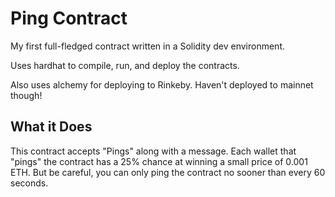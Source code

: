 # Ping Contract

My first full-fledged contract written in a Solidity dev environment.

Uses hardhat to compile, run, and deploy the contracts.

Also uses alchemy for deploying to Rinkeby. Haven't deployed to mainnet though!

## What it Does

This contract accepts "Pings" along with a message. Each wallet that "pings" the contract has a 25% chance at winning a small price of 0.001 ETH. But be careful, you can only ping the contract no sooner than every 60 seconds.
